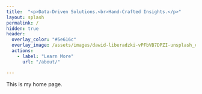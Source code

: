 ```yaml
---
title:  "<p>Data-Driven Solutions.<br>Hand-Crafted Insights.</p>"
layout: splash
permalink: /
hidden: true
header:
  overlay_color: "#5e616c"
  overlay_image: /assets/images/dawid-liberadzki-vPFbVB7DPZI-unsplash_copy.jpg
  actions: 
    - label: "Learn More"
      url: "/about/" 

---
```


This is my home page.
